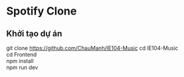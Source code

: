 # Spotify Clone 
## Khởi tạo dự án
git clone https://github.com/ChauManh/IE104-Music
cd IE104-Music  
cd Frontend  
npm install  
npm run dev  
 
